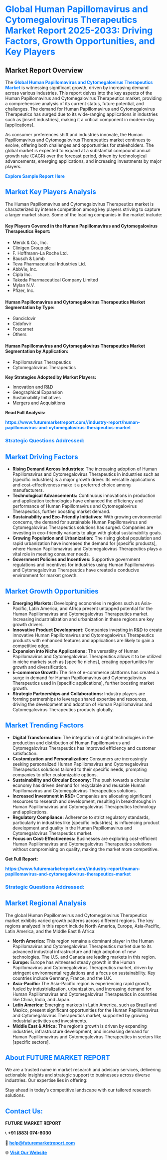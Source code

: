 <h1 style="color: #007BFF;">Global Human Papillomavirus and Cytomegalovirus Therapeutics Market Report 2025-2033: Driving Factors, Growth Opportunities, and Key Players</h1>

<section id="overview">
<h2>Market Report Overview</h2>
<p>The <a href="https://www.futuremarketreport.com//industry-report/human-papillomavirus-and-cytomegalovirus-therapeutics-market" style="color: #007BFF; text-decoration: none;"><strong>Global Human Papillomavirus and Cytomegalovirus Therapeutics Market</strong></a> is witnessing significant growth, driven by increasing demand across various industries. This report delves into the key aspects of the Human Papillomavirus and Cytomegalovirus Therapeutics market, providing a comprehensive analysis of its current status, future potential, and challenges. The demand for Human Papillomavirus and Cytomegalovirus Therapeutics has surged due to its wide-ranging applications in industries such as [insert industries], making it a critical component in modern-day [applications].</p>
<p>As consumer preferences shift and industries innovate, the Human Papillomavirus and Cytomegalovirus Therapeutics market continues to evolve, offering both challenges and opportunities for stakeholders. The global market is expected to expand at a substantial compound annual growth rate (CAGR) over the forecast period, driven by technological advancements, emerging applications, and increasing investments by major players.</p>
</section>

<section id="overview">
<p><a href="https://www.futuremarketreport.com//request-sample/reportId=79181" style="color: #007BFF; text-decoration: none;"><strong>Explore Sample Report Here</strong></a></p>
</section>

<section id="key-players">
<h2 style="color: #007BFF;">Market Key Players Analysis</h2>
<p>The Human Papillomavirus and Cytomegalovirus Therapeutics market is characterized by intense competition among key players striving to capture a larger market share. Some of the leading companies in the market include:</p>
<h4>Key Players Covered in the Human Papillomavirus and Cytomegalovirus Therapeutics Report:</h4>
<ul><li>Merck &amp; Co., Inc.</li><li>Clinigen Group plc</li><li>F. Hoffmann-La Roche Ltd.</li><li>Bausch &amp; Lomb</li><li>Teva Pharmaceutical Industries Ltd.</li><li>AbbVie, Inc.</li><li>Cipla Inc.</li><li>Takeda Pharmaceutical Company Limited</li><li>Mylan N.V.</li><li>Pfizer, Inc.</li></ul>
<h4>Human Papillomavirus and Cytomegalovirus Therapeutics Market Segmentation by Type:</h4>
<ul><li>Ganciclovir</li><li>Cidofovir</li><li>Foscarnet</li><li>Others</li></ul>

<h4>Human Papillomavirus and Cytomegalovirus Therapeutics Market Segmentation by Application:</h4>
<ul><li>Papillomavirus Therapeutics</li><li>Cytomegalovirus Therapeutics</li></ul>
<p><strong>Key Strategies Adopted by Market Players:</strong></p>
<ul>
<li>Innovation and R&D</li>
<li>Geographical Expansion</li>
<li>Sustainability Initiatives</li>
<li>Mergers and Acquisitions</li>
</ul>
</section>

<section>
<p><strong>Read Full Analysis: </strong></p><a href="https://www.futuremarketreport.com//industry-report/human-papillomavirus-and-cytomegalovirus-therapeutics-market" style="color: #007BFF; text-decoration: none;"><strong>https://www.futuremarketreport.com//industry-report/human-papillomavirus-and-cytomegalovirus-therapeutics-market</strong></a>
<h3 style="color: #007BFF;">Strategic Questions Addressed:</h3>
</section>

<section id="driving-factors">
<h2 style="color: #007BFF;">Market Driving Factors</h2>
<ul>
<li><strong>Rising Demand Across Industries:</strong> The increasing adoption of Human Papillomavirus and Cytomegalovirus Therapeutics in industries such as [specific industries] is a major growth driver. Its versatile applications and cost-effectiveness make it a preferred choice among manufacturers.</li>
<li><strong>Technological Advancements:</strong> Continuous innovations in production and application technologies have enhanced the efficiency and performance of Human Papillomavirus and Cytomegalovirus Therapeutics, further boosting market demand.</li>
<li><strong>Sustainability and Eco-Friendly Initiatives:</strong> With growing environmental concerns, the demand for sustainable Human Papillomavirus and Cytomegalovirus Therapeutics solutions has surged. Companies are investing in eco-friendly variants to align with global sustainability goals.</li>
<li><strong>Growing Population and Urbanization:</strong> The rising global population and rapid urbanization have increased the demand for [specific products], where Human Papillomavirus and Cytomegalovirus Therapeutics plays a vital role in meeting consumer needs.</li>
<li><strong>Government Policies and Incentives:</strong> Supportive government regulations and incentives for industries using Human Papillomavirus and Cytomegalovirus Therapeutics have created a conducive environment for market growth.</li>
</ul>
</section>

<section id="growth-opportunities">
<h2 style="color: #007BFF;">Market Growth Opportunities</h2>
<ul>
<li><strong>Emerging Markets:</strong> Developing economies in regions such as Asia-Pacific, Latin America, and Africa present untapped potential for the Human Papillomavirus and Cytomegalovirus Therapeutics market. Increasing industrialization and urbanization in these regions are key growth drivers.</li>
<li><strong>Innovative Product Development:</strong> Companies investing in R&D to create innovative Human Papillomavirus and Cytomegalovirus Therapeutics products with enhanced features and applications are likely to gain a competitive edge.</li>
<li><strong>Expansion into Niche Applications:</strong> The versatility of Human Papillomavirus and Cytomegalovirus Therapeutics allows it to be utilized in niche markets such as [specific niches], creating opportunities for growth and diversification.</li>
<li><strong>E-commerce Growth:</strong> The rise of e-commerce platforms has created a surge in demand for Human Papillomavirus and Cytomegalovirus Therapeutics used in [specific applications], further boosting market growth.</li>
<li><strong>Strategic Partnerships and Collaborations:</strong> Industry players are forming partnerships to leverage shared expertise and resources, driving the development and adoption of Human Papillomavirus and Cytomegalovirus Therapeutics products globally.</li>
</ul>
</section>

<section id="trending-factors">
<h2 style="color: #007BFF;">Market Trending Factors</h2>
<ul>
<li><strong>Digital Transformation:</strong> The integration of digital technologies in the production and distribution of Human Papillomavirus and Cytomegalovirus Therapeutics has improved efficiency and customer satisfaction.</li>
<li><strong>Customization and Personalization:</strong> Consumers are increasingly seeking personalized Human Papillomavirus and Cytomegalovirus Therapeutics solutions tailored to their specific needs, prompting companies to offer customizable options.</li>
<li><strong>Sustainability and Circular Economy:</strong> The push towards a circular economy has driven demand for recyclable and reusable Human Papillomavirus and Cytomegalovirus Therapeutics solutions.</li>
<li><strong>Increased Investment in R&D:</strong> Companies are allocating significant resources to research and development, resulting in breakthroughs in Human Papillomavirus and Cytomegalovirus Therapeutics technology and applications.</li>
<li><strong>Regulatory Compliance:</strong> Adherence to strict regulatory standards, particularly in industries like [specific industries], is influencing product development and quality in the Human Papillomavirus and Cytomegalovirus Therapeutics market.</li>
<li><strong>Focus on Cost-Effectiveness:</strong> Businesses are exploring cost-efficient Human Papillomavirus and Cytomegalovirus Therapeutics solutions without compromising on quality, making the market more competitive.</li>
</ul>
</section>

<section>
<p><strong>Get Full Report: </strong></p><a href="https://www.futuremarketreport.com//industry-report/human-papillomavirus-and-cytomegalovirus-therapeutics-market" style="color: #007BFF; text-decoration: none;"><strong>https://www.futuremarketreport.com//industry-report/human-papillomavirus-and-cytomegalovirus-therapeutics-market</strong></a>
<h3 style="color: #007BFF;">Strategic Questions Addressed:</h3>
</section>


<section id="regional-analysis">
<h2 style="color: #007BFF;">Market Regional Analysis</h2>
<p>The global Human Papillomavirus and Cytomegalovirus Therapeutics market exhibits varied growth patterns across different regions. The key regions analyzed in this report include North America, Europe, Asia-Pacific, Latin America, and the Middle East & Africa:</p>
<ul>
<li><strong>North America:</strong> This region remains a dominant player in the Human Papillomavirus and Cytomegalovirus Therapeutics market due to its advanced industrial infrastructure and high adoption of new technologies. The U.S. and Canada are leading markets in this region.</li>
<li><strong>Europe:</strong> Europe has witnessed steady growth in the Human Papillomavirus and Cytomegalovirus Therapeutics market, driven by stringent environmental regulations and a focus on sustainability. Key countries include Germany, France, and the U.K.</li>
<li><strong>Asia-Pacific:</strong> The Asia-Pacific region is experiencing rapid growth, fueled by industrialization, urbanization, and increasing demand for Human Papillomavirus and Cytomegalovirus Therapeutics in countries like China, India, and Japan.</li>
<li><strong>Latin America:</strong> Emerging markets in Latin America, such as Brazil and Mexico, present significant opportunities for the Human Papillomavirus and Cytomegalovirus Therapeutics market, supported by growing industrial activities and investments.</li>
<li><strong>Middle East & Africa:</strong> The region’s growth is driven by expanding industries, infrastructure development, and increasing demand for Human Papillomavirus and Cytomegalovirus Therapeutics in sectors like [specific sectors].</li>
</ul>
</section>

<footer>
<h2 style="color: #007BFF;">About FUTURE MARKET REPORT</h2>
<p>We are a trusted name in market research and advisory services, delivering actionable insights and strategic support to businesses across diverse industries. Our expertise lies in offering:</p>

<p>Stay ahead in today’s competitive landscape with our tailored research solutions.</p>

<h2 style="color: #007BFF;">Contact Us:</h2>
<p><strong>FUTURE MARKET REPORT</strong></p>
<p>📞 <strong>+91 (883) 074-8030</strong></p>
<p>📧 <strong><a href="mailto:help@futuremarketreport.com" style="color: #007BFF;">help@futuremarketreport.com</a></strong></p>
<p>🌐 <strong><a href="https://www.futuremarketreport.com/" style="color: #007BFF;">Visit Our Website</a></strong></p>
</footer>